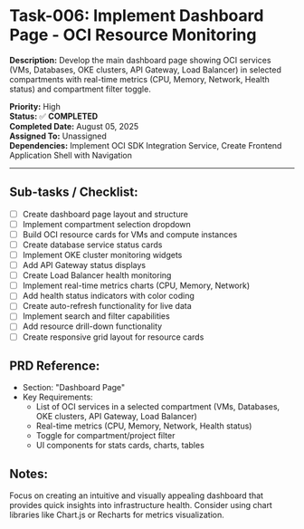 # Task-006: Implement Dashboard Page - OCI Resource Monitoring

**Description:**
Develop the main dashboard page showing OCI services (VMs, Databases, OKE clusters, API Gateway, Load Balancer) in selected compartments with real-time metrics (CPU, Memory, Network, Health status) and compartment filter toggle.

**Priority:** High  
**Status:** ✅ **COMPLETED**  
**Completed Date:** August 05, 2025  
**Assigned To:** Unassigned  
**Dependencies:** Implement OCI SDK Integration Service, Create Frontend Application Shell with Navigation

---

## Sub-tasks / Checklist:
- [ ] Create dashboard page layout and structure
- [ ] Implement compartment selection dropdown
- [ ] Build OCI resource cards for VMs and compute instances
- [ ] Create database service status cards
- [ ] Implement OKE cluster monitoring widgets
- [ ] Add API Gateway status displays
- [ ] Create Load Balancer health monitoring
- [ ] Implement real-time metrics charts (CPU, Memory, Network)
- [ ] Add health status indicators with color coding
- [ ] Create auto-refresh functionality for live data
- [ ] Implement search and filter capabilities
- [ ] Add resource drill-down functionality
- [ ] Create responsive grid layout for resource cards

## PRD Reference:
* Section: "Dashboard Page"
* Key Requirements:
    * List of OCI services in a selected compartment (VMs, Databases, OKE clusters, API Gateway, Load Balancer)
    * Real-time metrics (CPU, Memory, Network, Health status)
    * Toggle for compartment/project filter
    * UI components for stats cards, charts, tables

## Notes:
Focus on creating an intuitive and visually appealing dashboard that provides quick insights into infrastructure health. Consider using chart libraries like Chart.js or Recharts for metrics visualization. 